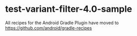 # test-variant-filter-4.0-sample

All recipes for the Android Gradle Plugin have moved to https://github.com/android/gradle-recipes
